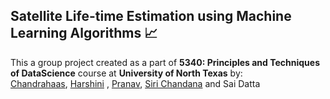 ## Satellite Life-time Estimation using Machine Learning Algorithms 📈

This a group project created as a part of **5340: Principles and Techniques of DataScience** course at **University of North Texas** by:           
[Chandrahaas](https://www.linkedin.com/in/chandrahaas-kalanadhabhatla/),
 [Harshini](https://www.linkedin.com/in/harshini-reddy-chada/)
, [Pranav](https://www.linkedin.com/in/pranav-moses-2142b7154/),
 [Siri Chandana](https://www.linkedin.com/in/cheekoti-siri-chandana-6541a419a/)
and Sai Datta
